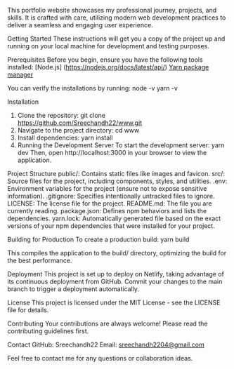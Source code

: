 This portfolio website showcases my professional journey, projects, and skills. It is crafted with care, utilizing modern web development practices to deliver a seamless and engaging user experience.

Getting Started
These instructions will get you a copy of the project up and running on your local machine for development and testing purposes.

Prerequisites
Before you begin, ensure you have the following tools installed:
[Node.js] (https://nodejs.org/docs/latest/api/)
[Yarn package manager](https://yarnpkg.com/)

You can verify the installations by running:
node -v
yarn -v

Installation
1) Clone the repository:
   git clone https://github.com/Sreechandh22/www.git
2) Navigate to the project directory:
   cd www
3) Install dependencies:
   yarn install
4) Running the Development Server
   To start the development server:
   yarn dev
Then, open http://localhost:3000 in your browser to view the application.

Project Structure
public/: Contains static files like images and favicon.
src/: Source files for the project, including components, styles, and utilities.
.env: Environment variables for the project (ensure not to expose sensitive information).
.gitignore: Specifies intentionally untracked files to ignore.
LICENSE: The license file for the project.
README.md: The file you are currently reading.
package.json: Defines npm behaviors and lists the dependencies.
yarn.lock: Automatically generated file based on the exact versions of your npm dependencies that were installed for your project.

Building for Production
To create a production build:
yarn build

This compiles the application to the build/ directory, optimizing the build for the best performance.

Deployment
This project is set up to deploy on Netlify, taking advantage of its continuous deployment from GitHub. 
Commit your changes to the main branch to trigger a deployment automatically.

License
This project is licensed under the MIT License - see the LICENSE file for details.

Contributing
Your contributions are always welcome! Please read the contributing guidelines first.

Contact
GitHub: Sreechandh22
Email: sreechandh2204@gmail.com

Feel free to contact me for any questions or collaboration ideas.
